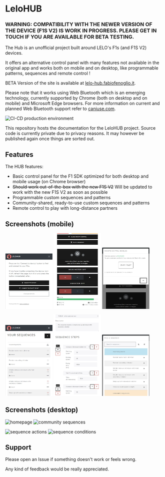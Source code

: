 # LeloHUB

### WARNING: COMPATIBILITY WITH THE NEWER VERSION OF THE DEVICE (F1S V2) IS WORK IN PROGRESS. PLEASE GET IN TOUCH IF YOU ARE AVAILABLE FOR BETA TESTING.

The Hub is an unofficial project built around LELO's F1s (and F1S V2) devices.

It offers an alternative control panel with many features not available in the original app and works both on mobile and on desktop, like programmable patterns, sequences and remote control !

BETA Version of the site is available at [lelo-hub.fabiofenoglio.it](https://lelo-hub.fabiofenoglio.it/). 

Please note that it works using Web Bluetooth which is an emerging technology, currently supported by Chrome (both on desktop and on mobile) and Microsoft Edge browsers.
For more information on current and planned Web Bluetooth support refer to [caniuse.com](https://caniuse.com/web-bluetooth).

![CI-CD production environment](https://github.com/fabiofenoglio/lelo-f1-hub/workflows/CI-CD%20production%20environment/badge.svg)

This repository hosts the documentation for the LeloHUB project.
Source code is currently private due to privacy reasons. It may however be published again once things are sorted out.

## Features

The HUB features:

- Basic control panel for the F1 SDK optimized for both desktop and mobile usage (on Chrome browser)
- ~~Should work out-of-the-box with the new F1S V2~~ Will be updated to work with the new F1S V2 as soon as possible
- Programmable custom sequences and patterns
- Community-shared, ready-to-use custom sequences and patterns
- Remote control to play with long-distance partners

## Screenshots (mobile)

<img src="docs/images/screenshots/connect.JPG" title="control panel" width="30%"></img> <img src="docs/images/screenshots/controls1.JPG" title="control panel" width="30%"></img> <img src="docs/images/screenshots/controls2.JPG" title="control panel" width="30%"></img> 

<img src="docs/images/screenshots/m-sequences.JPG" title="community sequences" width="30%"> </img>  <img src="docs/images/screenshots/m-sequence-action.JPG" title="sequence actions" width="30%"></img> <img src="docs/images/screenshots/controls3.JPG" title="control panel" width="30%"> </img>

## Screenshots (desktop)

<img src="docs/images/screenshots/home.JPG" title="homepage" width="40%"></img> <img src="docs/images/screenshots/sequences.JPG" title="community sequences" width="40%"></img>

<img src="docs/images/screenshots/sequence-action.JPG" title="sequence actions" width="40%"></img> <img src="docs/images/screenshots/sequence-condition.JPG" title="sequence conditions" width="40%"></img>

## Support

Please open an Issue if something doesn't work or feels wrong. 

Any kind of feedback would be really appreciated.
